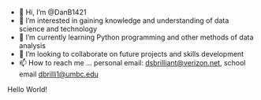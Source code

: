 - 👋 Hi, I’m @DanB1421
- 👀 I’m interested in gaining knowledge and understanding of data science and technology
- 🌱 I’m currently learning Python programming and other methods of data analysis
- 💞️ I’m looking to collaborate on future projects and skills development
- 📫 How to reach me ... personal email: dsbrilliant@verizon.net, school email dbrilli1@umbc.edu

<!---
DanB1421/DanB1421 is a ✨ special ✨ repository because its `README.md` (this file) appears on your GitHub profile.
You can click the Preview link to take a look at your changes.
--->
Hello World!
